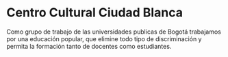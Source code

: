 # Centro Cultural Ciudad Blanca
Como grupo de trabajo de las universidades publicas de Bogotá trabajamos por una educación popular, que elimine todo tipo de discriminación y permita la formación tanto de docentes como estudiantes.